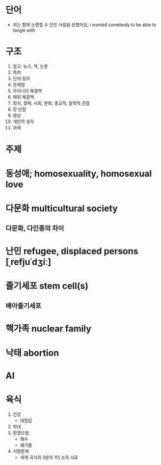 # 단어
* 저는 함께 논쟁할 수 인쓴 사람을 원했어요; i wanted somebody to be able to tangle with

# 구조
1.  참고: 뉴스, 책, 논문
2.  목차
3. 단어 정의
4. 문제점
5. 우리나라 해결책
6. 해외 해결책
7. 정치, 경제, 사회, 문화, 종교적, 철학적 관점
8. 장 단점
9. 영상
10. 개인적 생각
11. 과제



# 주제

# 동성애; homosexuality, homosexual love

# 다문화 multicultural society
## 다문화, 다인종의 차이

# 난민 refugee, displaced persons [ˌrefjuˈdʒiː]

# 줄기세포 stem cell(s)
## 배아줄기세포

# 핵가족  nuclear family

# 낙태 abortion

# AI

# 육식
1. 건강
	* 대장암
2. 학대
3. 환경오염
	* 폐수
	* 폐기물
4. 식량문제
	* 세계 곡식의 3분의 1이 소의 사료